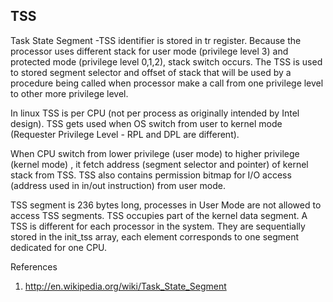 ﻿## TSS


Task State Segment -TSS identifier is stored in tr register. Because the processor uses different stack for user mode (privilege level 3) and protected mode (privilege level 0,1,2), stack switch occurs. The TSS is used to stored segment selector and offset of stack that will be used by a procedure being called when processor make a call from one privilege level to other more privilege level.         


In linux TSS is per CPU (not per process as originally intended by Intel design). TSS gets used when OS switch from user to kernel mode (Requester Privilege Level - RPL and DPL are different).   


When CPU switch from lower privilege (user mode) to higher privilege (kernel mode) , it fetch address (segment selector and pointer) of kernel stack from TSS. TSS also contains permission bitmap for I/O access (address used in in/out instruction) from user mode.


TSS segment is 236 bytes long, processes in User Mode are not allowed to access TSS segments. TSS occupies part of the kernel data segment. A TSS is different for each processor in the system. They are sequentially stored in the init_tss array, each element corresponds to one segment dedicated for one CPU.


References
1. http://en.wikipedia.org/wiki/Task_State_Segment